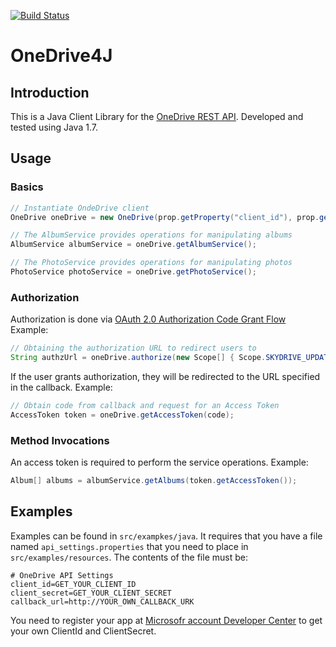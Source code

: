 [![Build Status](https://travis-ci.org/palashbhowmick/onedrive4j.svg?branch=master)](https://travis-ci.org/palashbhowmick/onedrive4j)

# OneDrive4J

## Introduction

This is a Java Client Library for the [OneDrive REST API](http://msdn.microsoft.com/en-us/library/dn659752.aspx).
Developed and tested using Java 1.7.

## Usage

### Basics
```java
// Instantiate OndeDrive client
OneDrive oneDrive = new OneDrive(prop.getProperty("client_id"), prop.getProperty("client_secret"), prop.getProperty("callback_url"));

// The AlbumService provides operations for manipulating albums
AlbumService albumService = oneDrive.getAlbumService();

// The PhotoService provides operations for manipulating photos
PhotoService photoService = oneDrive.getPhotoService();
```

### Authorization
Authorization is done via [OAuth 2.0 Authorization Code Grant Flow](http://msdn.microsoft.com/en-us/library/dn631818.aspx)
Example:
```java
// Obtaining the authorization URL to redirect users to
String authzUrl = oneDrive.authorize(new Scope[] { Scope.SKYDRIVE_UPDATE,  Scope.PHOTOS });
```

If the user grants authorization, they will be redirected to the URL specified in the callback.
Example:
```java
// Obtain code from callback and request for an Access Token
AccessToken token = oneDrive.getAccessToken(code);
```
### Method Invocations
An access token is required to perform the service operations.
Example:
```java
Album[] albums = albumService.getAlbums(token.getAccessToken());
```

## Examples
Examples can be found in ```src/exampkes/java```. It requires that you have a file named ```api_settings.properties``` that you need to place
in ```src/examples/resources```. The contents of the file must be:

```
# OneDrive API Settings
client_id=GET_YOUR_CLIENT_ID
client_secret=GET_YOUR_CLIENT_SECRET
callback_url=http://YOUR_OWN_CALLBACK_URK
```
You need to register your app at [Microsofr account Developer Center](http://go.microsoft.com/fwlink/p/?LinkId=193157) to get your own ClientId and ClientSecret.
